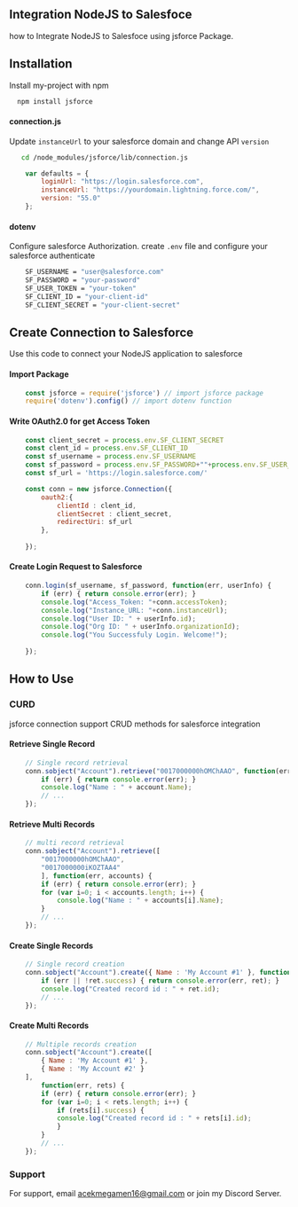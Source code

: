 
## Integration NodeJS to Salesfoce

how to Integrate NodeJS to Salesfoce using jsforce Package.


## Installation

Install my-project with npm

```bash
  npm install jsforce
```


#### connection.js

Update `instanceUrl` to your salesforce domain and change API `version` 

```bash
   cd /node_modules/jsforce/lib/connection.js
```

```javascript
    var defaults = {
        loginUrl: "https://login.salesforce.com", 
        instanceUrl: "https://yourdomain.lightning.force.com/", 
        version: "55.0"
    };
```

#### dotenv

Configure salesforce Authorization. create `.env` file and configure your salesforce authenticate

```bash
    SF_USERNAME = "user@salesforce.com"
    SF_PASSWORD = "your-password"
    SF_USER_TOKEN = "your-token"
    SF_CLIENT_ID = "your-client-id"
    SF_CLIENT_SECRET = "your-client-secret"
```

## Create Connection to Salesforce

Use this code to connect your NodeJS application to salesforce

#### Import Package

```javascript
    const jsforce = require('jsforce') // import jsforce package
    require('dotenv').config() // import dotenv function
```

#### Write OAuth2.0 for get Access Token

```javascript
    const client_secret = process.env.SF_CLIENT_SECRET
    const clent_id = process.env.SF_CLIENT_ID
    const sf_username = process.env.SF_USERNAME
    const sf_password = process.env.SF_PASSWORD+""+process.env.SF_USER_TOKEN
    const sf_url = 'https://login.salesforce.com/'

    const conn = new jsforce.Connection({
        oauth2:{
            clientId : clent_id,
            clientSecret : client_secret,
            redirectUri: sf_url
        },
        
    });
```

#### Create Login Request to Salesforce

```javascript
    conn.login(sf_username, sf_password, function(err, userInfo) {
        if (err) { return console.error(err); }
        console.log("Access_Token: "+conn.accessToken);
        console.log("Instance_URL: "+conn.instanceUrl);
        console.log("User ID: " + userInfo.id);
        console.log("Org ID: " + userInfo.organizationId);
        console.log("You Successfuly Login. Welcome!");
    
    });
```

## How to Use

### CURD

jsforce connection support CRUD methods for salesforce integration

#### Retrieve Single Record
```javascript
    // Single record retrieval
    conn.sobject("Account").retrieve("0017000000hOMChAAO", function(err, account) {
        if (err) { return console.error(err); }
        console.log("Name : " + account.Name);
        // ...
    });
```

#### Retrieve Multi Records
```javascript
    // multi record retrieval
    conn.sobject("Account").retrieve([
        "0017000000hOMChAAO",
        "0017000000iKOZTAA4"
        ], function(err, accounts) {
        if (err) { return console.error(err); }
        for (var i=0; i < accounts.length; i++) {
            console.log("Name : " + accounts[i].Name);
        }
        // ...
    });
```

#### Create Single Records
```javascript
    // Single record creation
    conn.sobject("Account").create({ Name : 'My Account #1' }, function(err, ret) {
        if (err || !ret.success) { return console.error(err, ret); }
        console.log("Created record id : " + ret.id);
        // ...
    });
```

#### Create Multi Records
```javascript
    // Multiple records creation
    conn.sobject("Account").create([
        { Name : 'My Account #1' },
        { Name : 'My Account #2' }
    ],
        function(err, rets) {
        if (err) { return console.error(err); }
        for (var i=0; i < rets.length; i++) {
            if (rets[i].success) {
            console.log("Created record id : " + rets[i].id);
            }
        }
        // ...
    });
```

### Support

For support, email acekmegamen16@gmail.com or join my Discord Server.
